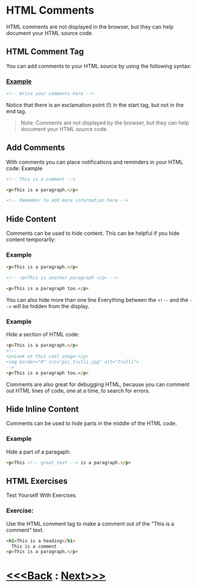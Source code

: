 # HTML Comments

HTML comments are not displayed in the browser, but they can help document your HTML source code.

## HTML Comment Tag
You can add comments to your HTML source by using the following syntax:

### [Example](comment.html)
```html
<!-- Write your comments here -->
```

Notice that there is an exclamation point (!) in the start tag, but not in the end tag.

> Note: Comments are not displayed by the browser, but they can help document your HTML source code.

## Add Comments

With comments you can place notifications and reminders in your HTML code:
Example
```html
<!-- This is a comment -->

<p>This is a paragraph.</p>

<!-- Remember to add more information here -->
```

## Hide Content

Comments can be used to hide content.
This can be helpful if you hide content temporarily:
### Example
```html
<p>This is a paragraph.</p>

<!-- <p>This is another paragraph </p> -->

<p>This is a paragraph too.</p>
```


You can also hide more than one line Everything between the `<!--` and the `-->` will be hidden from the display.

### Example

Hide a section of HTML code:
```html
<p>This is a paragraph.</p>
<!--
<p>Look at this cool image:</p>
<img border="0" src="pic_trulli.jpg" alt="Trulli">
-->
<p>This is a paragraph too.</p>
```

Comments are also great for debugging HTML, because you can comment out HTML lines of code, one at a time, to search for errors.

## Hide Inline Content

Comments can be used to hide parts in the middle of the HTML code.
### Example

Hide a part of a paragaph:
```html
<p>This <!-- great text --> is a paragraph.</p>
```
## HTML Exercises
Test Yourself With Exercises
### Exercise:

Use the HTML comment tag to make a comment out of the "This is a comment" text.
```html
<h1>This is a heading</h1>
  This is a comment  
<p>This is a paragraph.</p>
```
# [<<<Back](../07_Quotation_and_Citation/Quotation_and_Citation.md) : [Next>>>](../09_Colors/01_colors.md)